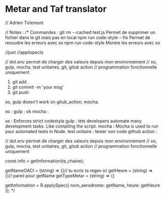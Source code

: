﻿# Metar and Taf translator

// Adrien Tirlemont

// Notes :
/*
Commandes :
git rm --cached test.js           Permet de supprimer un fichier dans le git mais pas en local
npm run code-style --fix          Permet de resoudre les erreurs avec xo
npm run code-style                Montre les erreurs avec xo 


//juxt
//applispects

// dot.env permet de charger des valeurs depuis mon environnement
// xo, gulp, mocha, test unitaires, git, gitub action
// programmation fonctionnelle uniquement


1. git add .
2. git commit -m 'your msg'
3. git push

xo, gulp doesn't work on gitub_action, mocha.

xo :
gulp : ok 
mocha :

xo : Enforces strict codestyle
gulp : lets developers automate many development tasks. Like compiling the script.
mocha : Mocha is used to run your automated tests in Node.
test unitaire : tester son code
github action :


// dot.env permet de charger des valeurs depuis mon environnement
// xo, gulp, mocha, test unitaires, git, gitub action
// programmation fonctionnelle uniquement


const info = getInformation(ta_chaine);

getNameOACI = (string) => {}// tu ecris ta regex ici
getHeure = (string) => {}// pareil pour getName
getTypeMetar = (string) => {}


getInformation = R.applySpec({
nom_aerodrome: getName,
heure: getHeure
});
*/



